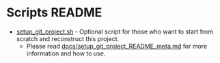 # Scripts README

* [setup_git_project.sh](../scripts/setup_git_project.sh) - Optional script for those who want to start from scratch and reconstruct this project.
  * Please read [docs/setup_git_project_README_meta.md](../docs/setup_git_project_README_meta.md) for more information and how to use.